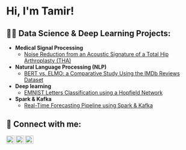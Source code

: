 <h1>Hi, I'm Tamir! <br/>


<h2>👨‍💻 Data Science & Deep Learning Projects:</h2>

- <b>Medical Signal Processing</b>
  - [Noise Reduction from an Acoustic Signature of a Total Hip Arthroplasty (THA)](https://github.com/joshmadakor1/Algorithms-Practice)
- <b>Natural Language Processing (NLP)</b>
  - [BERT vs. ELMO: a Comparative Study Using the IMDb Reviews Dataset](https://github.com/joshmadakor1/Algorithms-Practice)
- <b>Deep learning</b>
  - [EMNIST Letters Classification using a Hopfield Network](https://github.com/joshmadakor1/Algorithms-Practice)
- <b>Spark & Kafka</b>
  - [Real-Time Forecasting Pipeline using Spark & Kafka](https://github.com/joshmadakor1/Algorithms-Practice)



<h2> 🤳 Connect with me:</h2>

[<img align="left" alt="JoshMadakor | Twitter" width="22px" src="https://cdn.jsdelivr.net/npm/simple-icons@v3/icons/facebook.svg" />][facebook]
[<img align="left" alt="JoshMadakor | LinkedIn" width="22px" src="https://cdn.jsdelivr.net/npm/simple-icons@v3/icons/linkedin.svg" />][linkedin]
[<img align="left" alt="JoshMadakor | Instagram" width="22px" src="https://cdn.jsdelivr.net/npm/simple-icons@v3/icons/instagram.svg" />][instagram]

[facebook]: https://www.facebook.com/tamir.shoresh?mibextid=ZbWKwL
[instagram]: https://instagram.com/tamir_shoresh?igshid=ZGUzMzM3NWJiOQ==
[linkedin]: https://www.linkedin.com/in/tamir-shoresh-931076209

